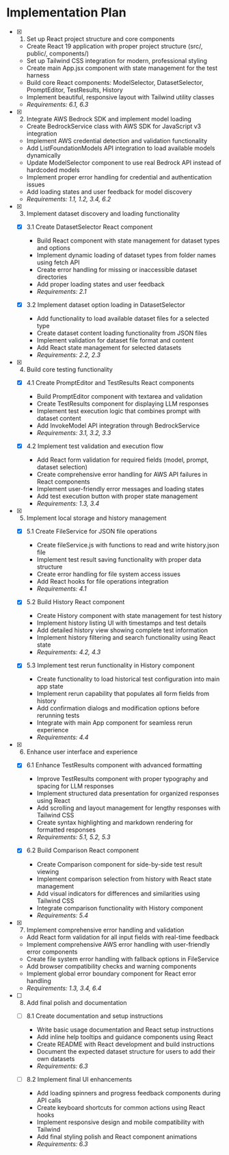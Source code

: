 # Implementation Plan

- [x] 1. Set up React project structure and core components

  - Create React 19 application with proper project structure (src/, public/, components/)
  - Set up Tailwind CSS integration for modern, professional styling
  - Create main App.jsx component with state management for the test harness
  - Build core React components: ModelSelector, DatasetSelector, PromptEditor, TestResults, History
  - Implement beautiful, responsive layout with Tailwind utility classes
  - _Requirements: 6.1, 6.3_

- [x] 2. Integrate AWS Bedrock SDK and implement model loading

  - Create BedrockService class with AWS SDK for JavaScript v3 integration
  - Implement AWS credential detection and validation functionality
  - Add ListFoundationModels API integration to load available models dynamically
  - Update ModelSelector component to use real Bedrock API instead of hardcoded models
  - Implement proper error handling for credential and authentication issues
  - Add loading states and user feedback for model discovery
  - _Requirements: 1.1, 1.2, 3.4, 6.2_

- [x] 3. Implement dataset discovery and loading functionality

  - [x] 3.1 Create DatasetSelector React component

    - Build React component with state management for dataset types and options
    - Implement dynamic loading of dataset types from folder names using fetch API
    - Create error handling for missing or inaccessible dataset directories
    - Add proper loading states and user feedback
    - _Requirements: 2.1_

  - [x] 3.2 Implement dataset option loading in DatasetSelector
    - Add functionality to load available dataset files for a selected type
    - Create dataset content loading functionality from JSON files
    - Implement validation for dataset file format and content
    - Add React state management for selected datasets
    - _Requirements: 2.2, 2.3_

- [x] 4. Build core testing functionality

  - [x] 4.1 Create PromptEditor and TestResults React components

    - Build PromptEditor component with textarea and validation
    - Create TestResults component for displaying LLM responses
    - Implement test execution logic that combines prompt with dataset content
    - Add InvokeModel API integration through BedrockService
    - _Requirements: 3.1, 3.2, 3.3_

  - [x] 4.2 Implement test validation and execution flow
    - Add React form validation for required fields (model, prompt, dataset selection)
    - Create comprehensive error handling for AWS API failures in React components
    - Implement user-friendly error messages and loading states
    - Add test execution button with proper state management
    - _Requirements: 1.3, 3.4_

- [x] 5. Implement local storage and history management

  - [x] 5.1 Create FileService for JSON file operations

    - Create fileService.js with functions to read and write history.json file
    - Implement test result saving functionality with proper data structure
    - Create error handling for file system access issues
    - Add React hooks for file operations integration
    - _Requirements: 4.1_

  - [x] 5.2 Build History React component

    - Create History component with state management for test history
    - Implement history listing UI with timestamps and test details
    - Add detailed history view showing complete test information
    - Implement history filtering and search functionality using React state
    - _Requirements: 4.2, 4.3_

  - [x] 5.3 Implement test rerun functionality in History component
    - Create functionality to load historical test configuration into main app state
    - Implement rerun capability that populates all form fields from history
    - Add confirmation dialogs and modification options before rerunning tests
    - Integrate with main App component for seamless rerun experience
    - _Requirements: 4.4_

- [x] 6. Enhance user interface and experience

  - [x] 6.1 Enhance TestResults component with advanced formatting

    - Improve TestResults component with proper typography and spacing for LLM responses
    - Implement structured data presentation for organized responses using React
    - Add scrolling and layout management for lengthy responses with Tailwind CSS
    - Create syntax highlighting and markdown rendering for formatted responses
    - _Requirements: 5.1, 5.2, 5.3_

  - [x] 6.2 Build Comparison React component
    - Create Comparison component for side-by-side test result viewing
    - Implement comparison selection from history with React state management
    - Add visual indicators for differences and similarities using Tailwind CSS
    - Integrate comparison functionality with History component
    - _Requirements: 5.4_

- [x] 7. Implement comprehensive error handling and validation

  - Add React form validation for all input fields with real-time feedback
  - Implement comprehensive AWS error handling with user-friendly error components
  - Create file system error handling with fallback options in FileService
  - Add browser compatibility checks and warning components
  - Implement global error boundary component for React error handling
  - _Requirements: 1.3, 3.4, 6.4_

- [ ] 8. Add final polish and documentation

  - [ ] 8.1 Create documentation and setup instructions

    - Write basic usage documentation and React setup instructions
    - Add inline help tooltips and guidance components using React
    - Create README with React development and build instructions
    - Document the expected dataset structure for users to add their own datasets
    - _Requirements: 6.3_

  - [ ] 8.2 Implement final UI enhancements
    - Add loading spinners and progress feedback components during API calls
    - Create keyboard shortcuts for common actions using React hooks
    - Implement responsive design and mobile compatibility with Tailwind
    - Add final styling polish and React component animations
    - _Requirements: 6.3_

